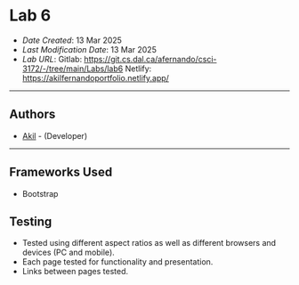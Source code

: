 # Lab 6

* *Date Created*: 13 Mar 2025
* *Last Modification Date*: 13 Mar 2025
* *Lab URL*:
    Gitlab: https://git.cs.dal.ca/afernando/csci-3172/-/tree/main/Labs/lab6
    Netlify: https://akilfernandoportfolio.netlify.app/
---
## Authors

* [Akil](akil@dal.ca) - (Developer)
---
## Frameworks Used

* Bootstrap

## Testing

* Tested using different aspect ratios as well as different browsers and devices (PC and mobile).
* Each page tested for functionality and presentation.
* Links between pages tested.
